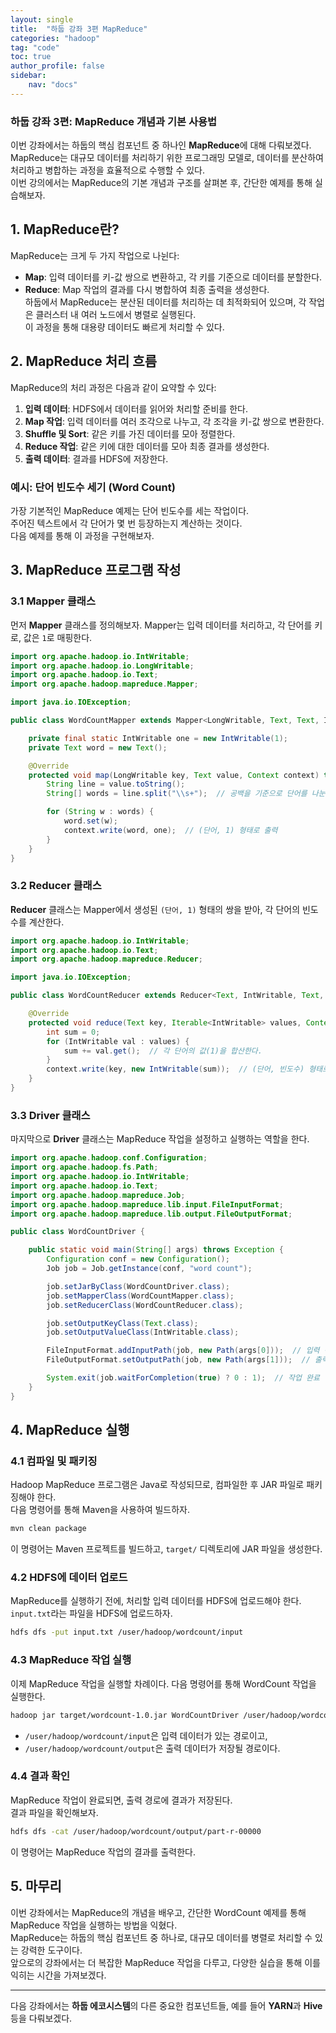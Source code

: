 ```yaml
---
layout: single
title:  "하둡 강좌 3편 MapReduce"
categories: "hadoop"
tag: "code"
toc: true
author_profile: false
sidebar:
    nav: "docs"
---
```


### 하둡 강좌 3편: **MapReduce 개념과 기본 사용법**  
이번 강좌에서는 하둡의 핵심 컴포넌트 중 하나인 **MapReduce**에 대해 다뤄보겠다.  
MapReduce는 대규모 데이터를 처리하기 위한 프로그래밍 모델로, 데이터를 분산하여 처리하고 병합하는 과정을 효율적으로 수행할 수 있다.  
이번 강의에서는 MapReduce의 기본 개념과 구조를 살펴본 후, 간단한 예제를 통해 실습해보자.  

## 1. MapReduce란?  
MapReduce는 크게 두 가지 작업으로 나뉜다:  
- **Map**: 입력 데이터를 키-값 쌍으로 변환하고, 각 키를 기준으로 데이터를 분할한다.  
- **Reduce**: Map 작업의 결과를 다시 병합하여 최종 출력을 생성한다.  
하둡에서 MapReduce는 분산된 데이터를 처리하는 데 최적화되어 있으며, 각 작업은 클러스터 내 여러 노드에서 병렬로 실행된다.  
이 과정을 통해 대용량 데이터도 빠르게 처리할 수 있다.  

## 2. MapReduce 처리 흐름  
MapReduce의 처리 과정은 다음과 같이 요약할 수 있다:  
1. **입력 데이터**: HDFS에서 데이터를 읽어와 처리할 준비를 한다.  
2. **Map 작업**: 입력 데이터를 여러 조각으로 나누고, 각 조각을 키-값 쌍으로 변환한다.  
3. **Shuffle 및 Sort**: 같은 키를 가진 데이터를 모아 정렬한다.  
4. **Reduce 작업**: 같은 키에 대한 데이터를 모아 최종 결과를 생성한다.  
5. **출력 데이터**: 결과를 HDFS에 저장한다.  

### 예시: 단어 빈도수 세기 (Word Count)  
가장 기본적인 MapReduce 예제는 단어 빈도수를 세는 작업이다.  
주어진 텍스트에서 각 단어가 몇 번 등장하는지 계산하는 것이다.  
다음 예제를 통해 이 과정을 구현해보자.  

## 3. MapReduce 프로그램 작성  
### 3.1 Mapper 클래스  
먼저 **Mapper** 클래스를 정의해보자. Mapper는 입력 데이터를 처리하고, 각 단어를 키로, 값은 `1`로 매핑한다.  
```java
import org.apache.hadoop.io.IntWritable;
import org.apache.hadoop.io.LongWritable;
import org.apache.hadoop.io.Text;
import org.apache.hadoop.mapreduce.Mapper;

import java.io.IOException;

public class WordCountMapper extends Mapper<LongWritable, Text, Text, IntWritable> {

    private final static IntWritable one = new IntWritable(1);
    private Text word = new Text();

    @Override
    protected void map(LongWritable key, Text value, Context context) throws IOException, InterruptedException {
        String line = value.toString();
        String[] words = line.split("\\s+");  // 공백을 기준으로 단어를 나눈다.

        for (String w : words) {
            word.set(w);
            context.write(word, one);  // (단어, 1) 형태로 출력
        }
    }
}
```  

### 3.2 Reducer 클래스  
**Reducer** 클래스는 Mapper에서 생성된 `(단어, 1)` 형태의 쌍을 받아, 각 단어의 빈도수를 계산한다.  
```java
import org.apache.hadoop.io.IntWritable;
import org.apache.hadoop.io.Text;
import org.apache.hadoop.mapreduce.Reducer;

import java.io.IOException;

public class WordCountReducer extends Reducer<Text, IntWritable, Text, IntWritable> {

    @Override
    protected void reduce(Text key, Iterable<IntWritable> values, Context context) throws IOException, InterruptedException {
        int sum = 0;
        for (IntWritable val : values) {
            sum += val.get();  // 각 단어의 값(1)을 합산한다.
        }
        context.write(key, new IntWritable(sum));  // (단어, 빈도수) 형태로 출력
    }
}
```  

### 3.3 Driver 클래스  
마지막으로 **Driver** 클래스는 MapReduce 작업을 설정하고 실행하는 역할을 한다.  
```java
import org.apache.hadoop.conf.Configuration;
import org.apache.hadoop.fs.Path;
import org.apache.hadoop.io.IntWritable;
import org.apache.hadoop.io.Text;
import org.apache.hadoop.mapreduce.Job;
import org.apache.hadoop.mapreduce.lib.input.FileInputFormat;
import org.apache.hadoop.mapreduce.lib.output.FileOutputFormat;

public class WordCountDriver {

    public static void main(String[] args) throws Exception {
        Configuration conf = new Configuration();
        Job job = Job.getInstance(conf, "word count");

        job.setJarByClass(WordCountDriver.class);
        job.setMapperClass(WordCountMapper.class);
        job.setReducerClass(WordCountReducer.class);

        job.setOutputKeyClass(Text.class);
        job.setOutputValueClass(IntWritable.class);

        FileInputFormat.addInputPath(job, new Path(args[0]));  // 입력 경로 설정
        FileOutputFormat.setOutputPath(job, new Path(args[1]));  // 출력 경로 설정

        System.exit(job.waitForCompletion(true) ? 0 : 1);  // 작업 완료 여부에 따라 종료
    }
}
```  

## 4. MapReduce 실행  
### 4.1 컴파일 및 패키징  
Hadoop MapReduce 프로그램은 Java로 작성되므로, 컴파일한 후 JAR 파일로 패키징해야 한다.  
다음 명령어를 통해 Maven을 사용하여 빌드하자.  
```bash
mvn clean package
```  
이 명령어는 Maven 프로젝트를 빌드하고, `target/` 디렉토리에 JAR 파일을 생성한다.  

### 4.2 HDFS에 데이터 업로드  
MapReduce를 실행하기 전에, 처리할 입력 데이터를 HDFS에 업로드해야 한다. `input.txt`라는 파일을 HDFS에 업로드하자.  
```bash
hdfs dfs -put input.txt /user/hadoop/wordcount/input
```  

### 4.3 MapReduce 작업 실행  
이제 MapReduce 작업을 실행할 차례이다. 다음 명령어를 통해 WordCount 작업을 실행한다.  
```bash
hadoop jar target/wordcount-1.0.jar WordCountDriver /user/hadoop/wordcount/input /user/hadoop/wordcount/output
```  
- `/user/hadoop/wordcount/input`은 입력 데이터가 있는 경로이고,  
- `/user/hadoop/wordcount/output`은 출력 데이터가 저장될 경로이다.  

### 4.4 결과 확인  
MapReduce 작업이 완료되면, 출력 경로에 결과가 저장된다.  
결과 파일을 확인해보자.  
```bash
hdfs dfs -cat /user/hadoop/wordcount/output/part-r-00000
```  

이 명령어는 MapReduce 작업의 결과를 출력한다.  

## 5. 마무리  
이번 강좌에서는 MapReduce의 개념을 배우고, 간단한 WordCount 예제를 통해 MapReduce 작업을 실행하는 방법을 익혔다.  
MapReduce는 하둡의 핵심 컴포넌트 중 하나로, 대규모 데이터를 병렬로 처리할 수 있는 강력한 도구이다.  
앞으로의 강좌에서는 더 복잡한 MapReduce 작업을 다루고, 다양한 실습을 통해 이를 익히는 시간을 가져보겠다.  

---

다음 강좌에서는 **하둡 에코시스템**의 다른 중요한 컴포넌트들, 예를 들어 **YARN**과 **Hive** 등을 다뤄보겠다.  